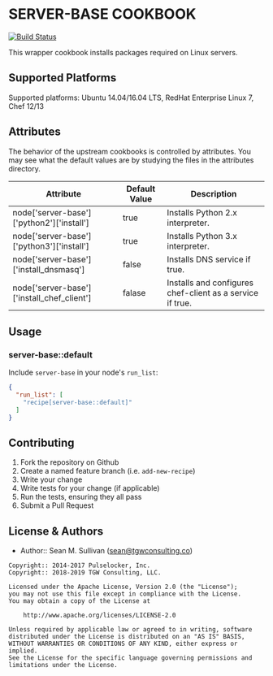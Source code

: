 SERVER-BASE COOKBOOK
====================

[![Build Status](https://secure.travis-ci.org/arktos65/server-base-cookbook.png)](http://travis-ci.org/arktos65/server-base-cookbook)

This wrapper cookbook installs packages required on Linux servers.

## Supported Platforms

Supported platforms: Ubuntu 14.04/16.04 LTS, RedHat Enterprise Linux 7, Chef 12/13

## Attributes

The behavior of the upstream cookbooks is controlled by attributes.  You may see what the default values are by
studying the files in the attributes directory.

|Attribute   |Default Value   |Description   |
|---|---|---|
| node['server-base']['python2']['install'] | true | Installs Python 2.x interpreter. |
| node['server-base']['python3']['install'] | true | Installs Python 3.x interpreter. |
| node['server-base']['install_dnsmasq'] | false | Installs DNS service if true. |
| node['server-base']['install_chef_client'] | falase | Installs and configures chef-client as a service if true. |

## Usage

### server-base::default

Include `server-base` in your node's `run_list`:

```json
{
  "run_list": [
    "recipe[server-base::default]"
  ]
}
```

## Contributing

1. Fork the repository on Github
2. Create a named feature branch (i.e. `add-new-recipe`)
3. Write your change
4. Write tests for your change (if applicable)
5. Run the tests, ensuring they all pass
6. Submit a Pull Request

License & Authors
-----------------
- Author:: Sean M. Sullivan (<sean@tgwconsulting.co>)

```text
Copyright:: 2014-2017 Pulselocker, Inc.
Copyright:: 2018-2019 TGW Consulting, LLC.

Licensed under the Apache License, Version 2.0 (the "License");
you may not use this file except in compliance with the License.
You may obtain a copy of the License at

    http://www.apache.org/licenses/LICENSE-2.0

Unless required by applicable law or agreed to in writing, software
distributed under the License is distributed on an "AS IS" BASIS,
WITHOUT WARRANTIES OR CONDITIONS OF ANY KIND, either express or implied.
See the License for the specific language governing permissions and
limitations under the License.
